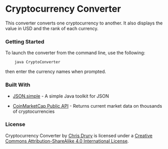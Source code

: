 # Cryptocurrency Converter

This converter converts one cryptocurrency to another. It also displays the value in USD and the rank of each currency.

### Getting Started

To launch the converter from the command line, use the following:

		java CryptoConverter

then enter the currency names when prompted.

### Built With

- [JSON.simple](https://github.com/fangyidong/json-simple) - A simple Java toolkit for JSON

- [CoinMarketCap Public API](https://coinmarketcap.com/api/) - Returns current market data on thousands of cryptocurrencies

### License



Cryptocurrency Converter by [Chris Drury](https://github.com/crdrury) is licensed under a [Creative Commons Attribution-ShareAlike 4.0 International License](http://creativecommons.org/licenses/by-sa/4.0/).